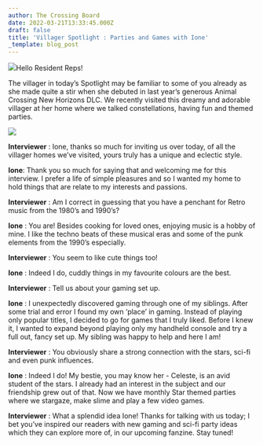 ```yaml
---
author: The Crossing Board
date: 2022-03-21T13:33:45.000Z
draft: false
title: 'Villager Spotlight : Parties and Games with Ione'
_template: blog_post
---
```


![](/images/news/6dc92a39adbb4a60978472edfcccc163.jpeg)Hello Resident Reps! 

The villager in today’s Spotlight may be familiar to some of you already as she made quite a stir when she debuted in last year’s generous Animal Crossing New Horizons DLC. We recently visited this dreamy and adorable villager at her home where we talked constellations, having fun and themed parties.

![](/images/news/fa8a0101d8a344cfaf2b69ee49563382.jpeg)

**Interviewer** : Ione, thanks so much for inviting us over today, of all the villager homes we’ve visited, yours truly has a unique and eclectic style.

**Ione**: Thank you so much for saying that and welcoming me for this interview. I prefer a life of simple pleasures and so I wanted my home to hold things that are relate to my interests and passions.

**Interviewer** : Am I correct in guessing that you have a penchant for Retro music from the 1980’s and 1990’s?

**Ione** : You are! Besides cooking for loved ones, enjoying music is a hobby of mine. I like the techno beats of these musical eras and some of the punk elements from the 1990’s especially.

**Interviewer** : You seem to like cute things too!

**Ione** : Indeed I do, cuddly things in my favourite colours are the best.

**Interviewer** : Tell us about your gaming set up.

**Ione** : I unexpectedly discovered gaming through one of my siblings. After some trial and error I found my own ‘place’ in gaming. Instead of playing only popular titles, I decided to go for games that I truly liked. Before I knew it, I wanted to expand beyond playing only my handheld console and try a full out, fancy set up. My sibling was happy to help and here I am!

**Interviewer** : You obviously share a strong connection with the stars, sci-fi and even punk influences.

**Ione** : Indeed I do! My bestie, you may know her - Celeste, is an avid student of the stars. I already had an interest in the subject and our friendship grew out of that. Now we have monthly Star themed parties where we stargaze, make slime and play a few video games.

**Interviewer** : What a splendid idea Ione! Thanks for talking with us today; I bet you’ve inspired our readers with new gaming and sci-fi party ideas which they can explore more of, in our upcoming fanzine. Stay tuned!
